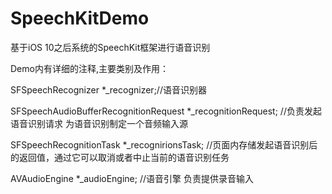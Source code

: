 # SpeechKitDemo
基于iOS 10之后系统的SpeechKit框架进行语音识别

Demo内有详细的注释,主要类别及作用：

 SFSpeechRecognizer *_recognizer;//语音识别器
 
 SFSpeechAudioBufferRecognitionRequest *_recognitionRequest;  //负责发起语音识别请求 为语音识别制定一个音频输入源
 
 SFSpeechRecognitionTask *_recognirionsTask; //页面内存储发起语音识别后的返回值，通过它可以取消或者中止当前的语音识别任务
 
 AVAudioEngine *_audioEngine; //语音引擎 负责提供录音输入
